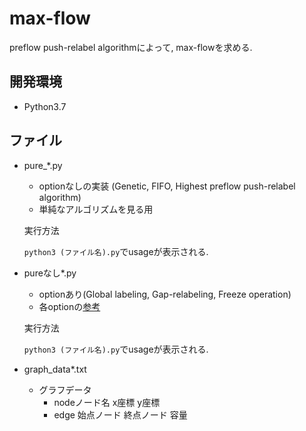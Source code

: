 # max-flow

preflow push-relabel algorithmによって, max-flowを求める.

##  開発環境

+ Python3.7



## ファイル



+ pure_*.py

  + optionなしの実装 (Genetic, FIFO, Highest preflow push-relabel algorithm)
  + 単純なアルゴリズムを見る用

  実行方法

  `python3 (ファイル名).py`でusageが表示される.

+ pureなし*.py

  + optionあり(Global labeling, Gap-relabeling, Freeze operation)
  + 各optionの[参考](https://qiita.com/nariaki3551/items/65baee3c6ef0a6ffa136)



  実行方法

  `python3 (ファイル名).py`でusageが表示される.


+ graph_data*.txt
  + グラフデータ
    + nodeノード名 x座標 y座標
    + edge 始点ノード 終点ノード 容量
